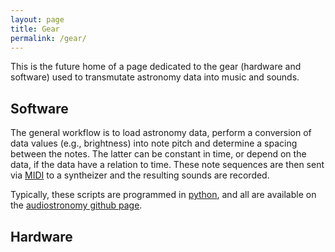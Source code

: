 ```yaml
---
layout: page
title: Gear
permalink: /gear/
---
```


This is the future home of a page dedicated to the gear (hardware and software) used to transmutate astronomy data into music and sounds.

## Software

The general workflow is to load astronomy data, perform a conversion of data values (e.g., brightness) into note pitch and determine a spacing between the notes.
The latter can be constant in time, or depend on the data, if the data have a relation to time.
These note sequences are then sent via [MIDI](https://en.wikipedia.org/wiki/MIDI) to a syntheizer and the resulting sounds are recorded.

Typically, these scripts are programmed in [python](https://www.python.org), and all are available on the [audiostronomy github page](https://github.com/Audiostronomy).

## Hardware



